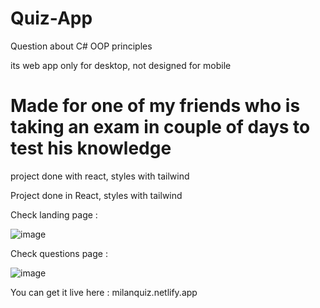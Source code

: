 # Quiz-App
Question about C# OOP principles 

its web app only for desktop, not designed for mobile

# Made for one of my friends who is taking an exam in couple of days to test his knowledge

project done with react, styles with tailwind 

Project done in React, styles with tailwind

Check landing page : 

![image](https://user-images.githubusercontent.com/62839581/116453874-a6479280-a85f-11eb-9f50-85136309fc4f.png)


Check questions page : 

![image](https://user-images.githubusercontent.com/62839581/116453983-c5462480-a85f-11eb-9558-fb591e69d5bf.png)



You can get it live here : milanquiz.netlify.app


